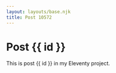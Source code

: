 ```yaml
---
layout: layouts/base.njk
title: Post 10572
---
```


# Post {{ id }}

This is post {{ id }} in my Eleventy project.
